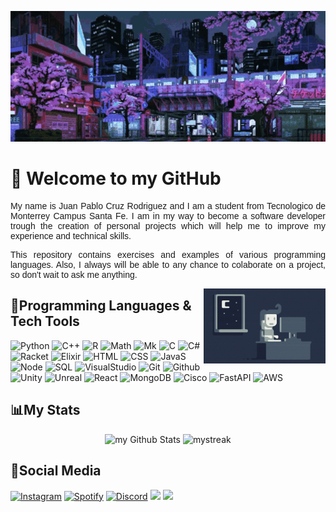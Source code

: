[comment]: <> (Agrego un gif para que se ve a bonito)

![Profile](https://raw.githubusercontent.com/Saikou17/Saikou17/main/Media/anime-aesthetic-imageonline.co-2355215.gif)

[comment]: <> (Cambio el estilo de fuente con un HTML)

<span style="font-family:common pixel,sans-serif;"><h1>👾 **Welcome to my GitHub**</h1></span>

<div style="text-align: justify;">
<p style="font-family:common pixel,sans-serif;">My name is Juan Pablo Cruz Rodriguez and I am a student from Tecnologico de Monterrey Campus Santa Fe. I am in my way to become a software developer trough the creation of personal projects which will help me to improve my experience and technical skills.
</p>
<p style="font-family:common pixel,sans-serif;">
This repository contains exercises and examples of various programming languages. Also, I always will be able to any chance to colaborate on a project, so don't wait to ask me anything.
</p>
</div>

<img height=120em alt="Night Coding" src="https://raw.githubusercontent.com/AVS1508/AVS1508/master/assets/Night-Coding.gif" align="right"/>

<span style="font-family:common pixel,sans-serif;"><h2>📓**Programming Languages & Tech Tools**</h2></span>

![Python](https://img.shields.io/badge/-Python-05122A?style=flat&logo=python&logoColor=FFF&color=000000)
![C++](https://img.shields.io/badge/-C++-05122A?style=flat&logo=C%2B%2B&color=000000)
![R](https://img.shields.io/badge/-R-05122A?style=flat&logo=R&color=000000)
![Math](https://img.shields.io/badge/-MATLAB-05122A?style=flat&logo=Mathworks&color=000000)
![Mk](https://img.shields.io/badge/-Markdown-05122A?style=flat&logo=Markdown&color=000000)
![C](https://img.shields.io/badge/-C-05122A?style=flat&logo=C&logoColor=FFF&color=000000)
![C#](https://img.shields.io/badge/-C-05122A?style=flat&logo=C%20Sharp&color=000000)
![Racket](https://img.shields.io/badge/-Racket-05122A?style=flat&logo=Racket&color=000000)
![Elixir](https://img.shields.io/badge/-Elixir-05122A?style=flat&logo=Elixir&color=000000)
![HTML](https://img.shields.io/badge/-HTML-05122A?style=flat&logo=HTML5&logoColor=FFF&color=000000)
![CSS](https://img.shields.io/badge/-CSS-05122A?style=flat&logo=CSS3&logoColor=FFF&color=000000)
![JavaS](https://img.shields.io/badge/-JavaScript-05122A?style=flat&logo=JavaScript&logoColor=FFF&color=000000)
![Node](https://img.shields.io/badge/-Node-05122A?style=flat&logo=node.js&logoColor=FFF&color=000000)
![SQL](https://img.shields.io/badge/-SQL-05122A?style=flat&logo=MySQL&logoColor=FFF&color=000000)
![VisualStudio](https://img.shields.io/badge/-VS-05122A?style=flat&logo=VisualStudioCode&logoColor=FFF&color=000000)
![Git](https://img.shields.io/badge/-GitBash-05122A?style=flat&logo=Git&logoColor=FFF&color=000000)
![Github](https://img.shields.io/badge/-GitHub-05122A?style=flat&logo=Github&logoColor=FFF&color=000000)
![Unity](https://img.shields.io/badge/-Unity-05122A?style=flat&logo=Unity&logoColor=FFF&color=000000)
![Unreal](https://img.shields.io/badge/-Unreal-05122A?style=flat&logo=UnrealEngine&logoColor=FFF&color=000000)
![React](https://img.shields.io/badge/-React-05122A?style=flat&logo=React&logoColor=FFF&color=000000)
![MongoDB](https://img.shields.io/badge/-MongoDB-05122A?style=flat&logo=MongoDB&logoColor=FFF&color=000000)
![Cisco](https://img.shields.io/badge/-Cisco-05122A?style=flat&logo=Cisco&logoColor=FFF&color=000000)
![FastAPI](https://img.shields.io/badge/-FastAPI-05122A?style=flat&logo=FastAPI&logoColor=FFF&color=000000)
![AWS](https://img.shields.io/badge/-AmazonWebServices-05122A?style=flat&logo=Amazon&logoColor=FFF&color=000000)

<span style="font-family:common pixel,sans-serif;"><h2>📊**My Stats**</h2></span>
<p align="center" >
    <img height="140em" src="https://github-readme-stats.vercel.app/api?username=Saikou17&include_all_commits=true&count_private=true&show_icons=true&line_height=20&title_color=2B5BBD&icon_color=1124BB&text_color=A1A1A1&bg_color=0,000000,130F40" alt="my Github Stats"/>
    <img height="140em" src="https://github-readme-streak-stats.herokuapp.com/?user=Saikou17&theme=tokyonight" alt="mystreak"/>
</p>

<span style="font-family:common pixel,sans-serif;"><h2>📱**Social Media**</h2></span>

<a href="https://www.instagram.com/juanpacruz15/" target="_blank"><img src="https://img.shields.io/badge/Instagram-%23E4405F.svg?&style=flat-square&logo=instagram&logoColor=white" alt="Instagram"></a>
<a href="https://open.spotify.com/user/p1b2am8i4q3hxrm8ese5beagy?si=91248e1230e84920" target="_blank"><img src="https://img.shields.io/badge/Spotify-%231ED760.svg?&style=flat-square&logo=spotify&logoColor=white" alt="Spotify"></a>
<a href="https://discordapp.com/users/476875222717431848" target="_blank"><img src="https://img.shields.io/badge/Discord-%230A0A0A.svg?&style=flat-square&logo=Discord&logoColor=blu" alt="Discord"></a>
<a href="mailto:juanpabloss170@gmail.com"><img src="https://img.shields.io/badge/-Juan Pablo Cruz-D14836?style=flat&logo=Gmail&logoColor=white"/></a>
<a href="https://www.notion.so/Computer-Science-22c60700adc94c5892bb7e1fffd0cbf7?pvs=4"><img src="https://img.shields.io/badge/-My Notion-D14836?style=flat&logo=Notion&logoColor=white"/></a>
